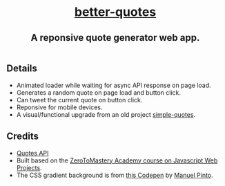 <a href="https://rzmk.github.io/better-quotes/">
    <h1 align="center">better-quotes</h1>
</a>
<h2
    align="center">A reponsive quote generator web app.</h2>

<p
    align="center">
<a
    href="https://rzmk.github.io/better-quotes/">
    <img
        src="preview.gif"
        align="center"
        alt="">
</a>
</p>

## Details

-   Animated loader while waiting for async API response on page load.
-   Generates a random quote on page load and button click.
-   Can tweet the current quote on button click.
-   Reponsive for mobile devices.
-   A visual/functional upgrade from an old project [simple-quotes]("https://rzmk.github.io/simple-quotes/" "simple-quotes").

## Credits

-   [Quotes API](https://type.fit/api "Type.fit API")
-   Built based on the [ZeroToMastery Academy course on Javascript Web Projects](https://academy.zerotomastery.io/p/javascript-projects "ZTM Javascript Projects Course").
-   The CSS gradient background is from [this Codepen](https://codepen.io/P1N2O/pen/pyBNzX "Pure CSS Gradient Background") by [Manuel Pinto](https://codepen.io/P1N2O "Manuel Pinto").
